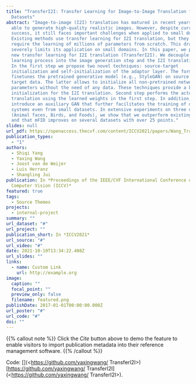 ```yaml
---
title: "TransferI2I: Transfer Learning for Image-to-Image Translation from Small
  Datasets"
abstract: "Image-to-image (I2I) translation has matured in recent years and is
  able to generate high-quality realistic images. However, despite current
  success, it still faces important challenges when applied to small domains.
  Existing methods use transfer learning for I2I translation, but they still
  require the learning of millions of parameters from scratch. This drawback
  severely limits its application on small domains. In this paper, we propose a
  new transfer learning for I2I translation (TransferI2I). We decouple our
  learning process into the image generation step and the I2I translation step.
  In the first step we propose two novel techniques: source-target
  initialization and self-initialization of the adaptor layer. The former
  finetunes the pretrained generative model (e.g., StyleGAN) on source and
  target data. The latter allows to initialize all non-pretrained network
  parameters without the need of any data. These techniques provide a better
  initialization for the I2I translation. Second step performs the actual I2I
  translation using the learned weights in the first step. In addition, we
  introduce an auxiliary GAN that further facilitates the training of deep I2I
  systems even from small datasets. In extensive experiments on three datasets,
  (Animal faces, Birds, and Foods), we show that we outperform existing methods
  and that mFID improves on several datasets with over 25 points."
slides: null
url_pdf: https://openaccess.thecvf.com/content/ICCV2021/papers/Wang_TransferI2I_Transfer_Learning_for_Image-to-Image_Translation_From_Small_Datasets_ICCV_2021_paper.pdf
publication_types:
  - "1"
authors:
  - Shiqi Yang
  - Yaxing Wang
  - Joost van de Weijer
  - Luis Herranz
  - Shangling Jui
publication: In *Proceedings of the IEEE/CVF International Conference on
  Computer Vision (ICCV)*
featured: true
tags:
  - Source Themes
projects:
  - internal-project
summary: ""
url_dataset: "#"
url_project: ""
publication_short: In *ICCV2021*
url_source: "#"
url_video: "#"
date: 2021-10-10T13:34:22.408Z
url_slides: ""
links:
  - name: Custom Link
    url: http://example.org
image:
  caption: ""
  focal_point: ""
  preview_only: false
  filename: featured.png
publishDate: 2017-01-01T00:00:00.000Z
url_poster: "#"
url_code: "#"
doi: ""
---
```

{{% callout note %}}
Click the *Cite* button above to demo the feature to enable visitors to import publication metadata into their reference management software.
{{% /callout %}}

Code: [](<https://github.com/yaxingwang/
TransferI2I>)[https://github.com/yaxingwang/ TransferI2I](<https://github.com/yaxingwang/
TransferI2I>).
